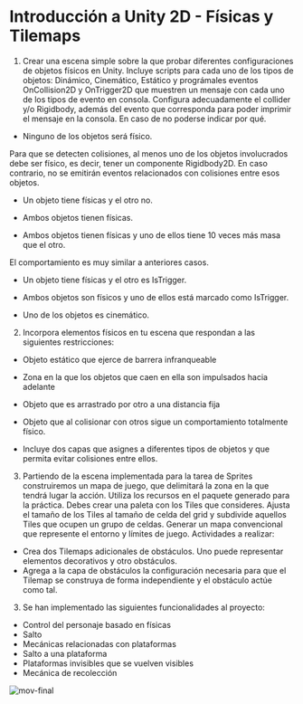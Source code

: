 # Introducción a Unity 2D - Físicas y Tilemaps
1. Crear una escena simple sobre la que probar diferentes configuraciones de objetos físicos en Unity. Incluye scripts para cada uno de los tipos de objetos: Dinámico, Cinemático, Estático y prográmales eventos OnCollision2D y OnTrigger2D que muestren un mensaje con cada uno de los tipos de evento en consola. Configura adecuadamente el collider y/o Rigidbody, además del evento que corresponda para poder imprimir el mensaje en la consola. En caso de no poderse indicar por qué.

- Ninguno de los objetos será físico.

Para que se detecten colisiones, al menos uno de los objetos involucrados debe ser físico, es decir, tener un componente Rigidbody2D. En caso contrario, no se emitirán eventos relacionados con colisiones entre esos objetos.

- Un objeto tiene físicas y el otro no.



- Ambos objetos tienen físicas.



- Ambos objetos tienen físicas y uno de ellos tiene 10 veces más masa que el otro.



El comportamiento es muy similar a anteriores casos.

- Un objeto tiene físicas y el otro es IsTrigger.



- Ambos objetos son físicos y uno de ellos está marcado como IsTrigger.



- Uno de los objetos es cinemático.



2. Incorpora elementos físicos en tu escena que respondan a las siguientes restricciones:

- Objeto estático que ejerce de barrera infranqueable

- Zona en la que los objetos que caen en ella son impulsados hacia adelante

- Objeto que es arrastrado por otro a una distancia fija

- Objeto que al colisionar con otros sigue un comportamiento totalmente físico.

- Incluye dos capas que asignes a diferentes tipos de objetos y que permita evitar colisiones entre ellos.

3. Partiendo de la escena implementada para la tarea de Sprites  construiremos un mapa de juego, que delimitará la zona en la que tendrá lugar la acción. Utiliza los recursos en el paquete generado para la práctica. Debes crear una paleta con los Tiles que consideres. Ajusta el tamaño de los Tiles al tamaño de celda del grid y subdivide aquellos Tiles que ocupen un grupo de celdas. Generar un mapa convencional que represente el entorno y límites de juego. Actividades a realizar:
- Crea dos Tilemaps adicionales de obstáculos. Uno puede representar elementos decorativos y otro obstáculos.
- Agrega a la capa de obstáculos la configuración necesaria para que el Tilemap se construya de forma independiente y el obstáculo actúe como tal.



3. Se han implementado las siguientes funcionalidades al proyecto:
- Control del personaje basado en físicas
- Salto
- Mecánicas relacionadas con plataformas
- Salto a una plataforma
- Plataformas invisibles que se vuelven visibles
- Mecánica de recolección

![mov-final](imgs/mov-final.gif)